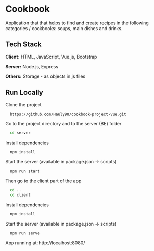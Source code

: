 
# Cookbook

Application that that helps to find and create recipes in the following categories / cookbooks:
soups, main dishes and drinks. 


## Tech Stack

**Client:** HTML, JavaScript, Vue.js, Bootstrap

**Server:** Node.js, Express

**Others:** Storage - as objects in js files
## Run Locally

Clone the project

```bash
  https://github.com/Hauly90/cookbook-project-vue.git
```

Go to the project directory and to the server (BE) folder

```bash
  cd server
```

Install dependencies

```bash
  npm install
```

Start the server (available in package.json -> scripts)

```bash
  npm run start
```
Then go to the client part of the app

```bash
  cd ..
  cd client
```
Install dependencies

```bash
  npm install
```
Start the server (available in package.json -> scripts)

```bash
  npm run serve
```

App running at: http://localhost:8080/